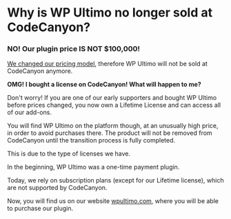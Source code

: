 # Why is WP Ultimo no longer sold at CodeCanyon?

### NO! Our plugin price IS NOT $100,000!

[We changed our pricing model](https://wpultimo.com/wp-ultimo-1-9-0-is-out-domain-reseller-integration-with-opensrs-new-pricing-structure-and-development-roadmap-strategy-for-2-0-features/), therefore WP Ultimo will not be sold at CodeCanyon anymore.

**OMG! I bought a license on CodeCanyon! What will happen to me?**

Don't worry! If you are one of our early supporters and bought WP Ultimo before prices changed, you now own a Lifetime License and can access all of our add-ons.

You will find WP Ultimo on the platform though, at an unusually high price, in order to avoid purchases there. The product will not be removed from CodeCanyon until the transition process is fully completed.

This is due to the type of licenses we have.

In the beginning, WP Ultimo was a one-time payment plugin.

Today, we rely on subscription plans (except for our Lifetime license), which are not supported by CodeCanyon.

Now, you will find us on our website [wpultimo.com](http://wpultimo.com), where you will be able to purchase our plugin.
